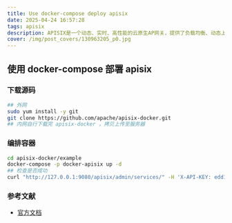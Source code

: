 ```yaml
---
title: Use docker-compose deploy apisix
date: 2025-04-24 16:57:28
tags: apisix
description: APISIX是一个动态、实时、高性能的云原生AP网关，提供了负载均衡、动态上游、灰度发布、服务熔断、身份认证、可观测性等丰富的流量管理功能。
cover: /img/post_covers/130963205_p0.jpg
---
```


## 使用 docker-compose 部署 apisix

### 下载源码

  ```bash
  ## 外网
  sudo yum install -y git
  git clone https://github.com/apache/apisix-docker.git
  ## 内网自行下载完 apisix-docker ，拷贝上传至服务器
  ```

### 编排容器

  ```bash
  cd apisix-docker/example
  docker-compose -p docker-apisix up -d
  ## 检查是否成功
  curl "http://127.0.0.1:9080/apisix/admin/services/" -H 'X-API-KEY: edd1c9f034335f136f87ad84b625c8f1'
  ```

### 参考文献

  * [官方文档](https://apisix.apache.org/zh/docs/apisix/getting-started)